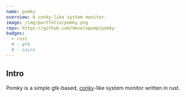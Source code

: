 ```yaml
---
name: pomky
overview: A conky-like system monitor.
image: /img/portfolio/pomky.png
repo: https://github.com/developomp/pomky
badges:
  - rust
  # - gtk
  # - cairo
---
```


## Intro

Pomky is a simple gtk-based, [conky](https://github.com/brndnmtthws/conky)-like system monitor written in rust.
